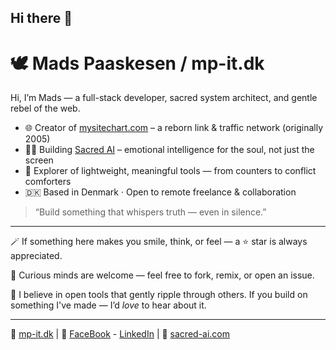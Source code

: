 ## Hi there 👋

# 🕊️ Mads Paaskesen / mp-it.dk

Hi, I’m Mads — a full-stack developer, sacred system architect, and gentle rebel of the web.

- 🌐 Creator of [mysitechart.com](https://mysitechart.com) – a reborn link & traffic network (originally 2005)
- 🧘‍♂️ Building [Sacred AI](https://sacred-ai.com) – emotional intelligence for the soul, not just the screen
- 🧪 Explorer of lightweight, meaningful tools — from counters to conflict comforters
- 🇩🇰 Based in Denmark · Open to remote freelance & collaboration
<!--
![MySiteChart badge](https://api.mysitechart.com/badge/madspaaskesen/count.svg)
-->
> “Build something that whispers truth — even in silence.”

---

🪄 If something here makes you smile, think, or feel — a ⭐ star is always appreciated.

🔧 Curious minds are welcome — feel free to fork, remix, or open an issue.

🌊 I believe in open tools that gently ripple through others. If you build on something I've made — I’d *love* to hear about it.

---

🌿 [mp-it.dk](https://mp-it.dk) | 🧠 [FaceBook](https://www.facebook.com/paaskesen.it) - [LinkedIn](https://linkedin.com/in/madspaaskesen) | 🌙 [sacred-ai.com](https://sacred-ai.com)


<!--
**madspaaskesen/madspaaskesen** is a ✨ _special_ ✨ repository because its `README.md` (this file) appears on your GitHub profile.

Here are some ideas to get you started:

- 🔭 I’m currently working on ...
- 🌱 I’m currently learning ...
- 👯 I’m looking to collaborate on ...
- 🤔 I’m looking for help with ...
- 💬 Ask me about ...
- 📫 How to reach me: ...
- 😄 Pronouns: ...
- ⚡ Fun fact: ...
-->
